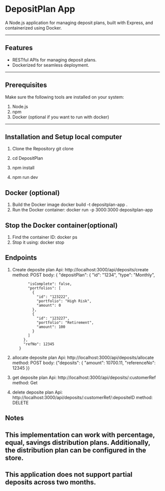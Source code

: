 # DepositPlan App
A Node.js application for managing deposit plans, built with Express, and containerized using Docker.

---

## Features
- RESTful APIs for managing deposit plans.
- Dockerized for seamless deployment.

---

## Prerequisites
Make sure the following tools are installed on your system:
1. Node.js
2. npm
3. Docker (optional if you want to run with docker)

---

## Installation and Setup local computer

1. Clone the Repository
    git clone <repository-url>

2. cd DepositPlan
3. npm install
4. npm run dev

## Docker (optional)
1. Build the Docker image
    docker build -t depositplan-app .
2. Run the Docker container:
    docker run -p 3000:3000 depositplan-app

## Stop the Docker container(optional)
1. Find the container ID:
    docker ps
2. Stop it using:
    docker stop <container-id>

## Endpoints

1. Create deposite plan
    Api: http://localhost:3000/api/deposits/create
    method: POST
    body: {
            "depositPlan": {
              "id": "1234",
              "type": "Monthly",
              
              "isComplete": false,
              "portfolios": [
                {
                  "id": "123222",
                  "portfolio": "High Risk",
                  "amount": 0
                },
                {
                  "id": "123227",
                  "portfolio": "Retirement",
                  "amount": 100
                }
              ]
            },
            "refNo": 12345
          }


2. allocate deposite plan
    Api: http://localhost:3000/api/deposits/allocate
    method: POST
    body: {"deposits": { "amount": 10700.11, "referenceNo": 12345 }}

3. get deposite plan
    Api: http://localhost:3000/api/deposits/:customerRef
    method: Get

4. delete deposite plan
    Api: http://localhost:3000/api/deposits/:customerRef/:depositeID
    method: DELETE

## Notes
## This implementation can work with percentage, equal, savings distribution plans. Additionally, the distribution plan can be configured in the store.
## This application does not support partial deposits across two months.